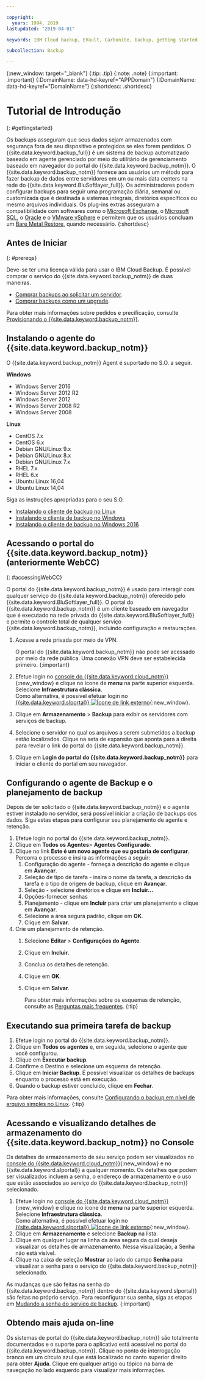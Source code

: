 ```yaml
---

copyright:
  years: 1994, 2019
lastupdated: "2019-04-01"

keywords: IBM Cloud backup, EVault, Carbonite, backup, getting started, setup, configure, run backup

subcollection: Backup

---
```

{:new_window: target="_blank"}
{:tip: .tip}
{:note: .note}
{:important: .important}
{:DomainName: data-hd-keyref="APPDomain"}
{:DomainName: data-hd-keyref="DomainName"}
{:shortdesc: .shortdesc}

# Tutorial de Introdução
{: #gettingstarted}

Os backups asseguram que seus dados sejam armazenados com segurança fora de seu dispositivo e protegidos se eles forem perdidos. O {{site.data.keyword.backup_full}} é um sistema de backup automatizado baseado em agente gerenciado por meio do utilitário de gerenciamento baseado em navegador do portal do {{site.data.keyword.backup_notm}}. O {{site.data.keyword.backup_notm}} fornece aos usuários um método para fazer backup de dados entre servidores em um ou mais data centers na rede do {{site.data.keyword.BluSoftlayer_full}}. Os administradores podem configurar backups para seguir uma programação diária, semanal ou customizada que é destinada a sistemas integrais, diretórios específicos ou mesmo arquivos individuais. Os plug-ins extras asseguram a compatibilidade com softwares como o [Microsoft Exchange](/docs/infrastructure/Backup?topic=Backup-Exchangeplugin), o [Microsoft SQL](/docs/infrastructure/Backup?topic=Backup-MSSQLplugin), o [Oracle](/docs/infrastructure/Backup?topic=Backup-Oracleplugin#Oracleplugin) e o [VMware vSphere](/docs/infrastructure/Backup?topic=Backup-VRA) e permitem que os usuários concluam um [Bare Metal Restore](/docs/infrastructure/Backup?topic=Backup-BMRplugin#BMRplugin), quando necessário.
{:shortdesc}

## Antes de Iniciar
{: #prereqs}

Deve-se ter uma licença válida para usar o IBM Cloud Backup. É possível comprar o serviço do {{site.data.keyword.backup_notm}} de duas maneiras.

- [Comprar backups ao solicitar um servidor](/docs/infrastructure/Backup?topic=Backup-ordering#purchasingwithserver).
- [Comprar backups como um upgrade](/docs/infrastructure/Backup?topic=Backup-ordering#purchasingasupgrade).

Para obter mais informações sobre pedidos e precificação, consulte [Provisionando o {{site.data.keyword.backup_notm}}](/docs/infrastructure/Backup?topic=Backup-ordering).

## Instalando o agente do {{site.data.keyword.backup_notm}}

O {{site.data.keyword.backup_notm}} Agent é suportado no S.O. a seguir.

**Windows**
 - Windows Server 2016
 - Windows Server 2012 R2
 - Windows Server 2012
 - Windows Server 2008 R2
 - Windows Server 2008

**Linux**
 - CentOS 7.x
 - CentOS 6.x
 - Debian GNU/Linux 9.x
 - Debian GNU/Linux 8.x
 - Debian GNU/Linux 7.x
 - RHEL 7.x
 - RHEL 6.x
 - Ubuntu Linux 16,04
 - Ubuntu Linux 14,04

Siga as instruções apropriadas para o seu S.O.
- [Instalando o cliente de backup no Linux](/docs/infrastructure/Backup?topic=Backup-InstallinLinux)
- [Instalando o cliente de backup no Windows](/docs/infrastructure/Backup?topic=Backup-InstallinWindows)
- [Instalando o cliente de backup no Windows 2016](/docs/infrastructure/Backup?topic=Backup-InstallinWindows2016)

## Acessando o portal do {{site.data.keyword.backup_notm}} (anteriormente WebCC)
{: #accessingWebCC}

O portal do {{site.data.keyword.backup_notm}} é usado para interagir com qualquer serviço do {{site.data.keyword.backup_notm}} oferecido pelo {{site.data.keyword.BluSoftlayer_full}}. O portal do {{site.data.keyword.backup_notm}} é um cliente baseado em navegador que é executado na rede privada do {{site.data.keyword.BluSoftlayer_full}} e permite o controle total de qualquer serviço {{site.data.keyword.backup_notm}}, incluindo configuração e restaurações.

1. Acesse a rede privada por meio de VPN.

   O portal do {{site.data.keyword.backup_notm}} não pode ser acessado por meio da rede pública. Uma conexão VPN deve ser estabelecida primeiro.
   {:important}
2. Efetue login no [console do {{site.data.keyword.cloud_notm}}](https://{DomainName}/){:new_window} e clique no ícone de **menu** na parte superior esquerda. Selecione **Infraestrutura clássica**.<br/>
   Como alternativa, é possível efetuar login no [{{site.data.keyword.slportal}} ![Ícone de link externo](../../icons/launch-glyph.svg "Ícone de link externo")](https://control.softlayer.com/){:new_window}.
2. Clique em **Armazenamento** > **Backup** para exibir os servidores com serviços de backup.
3. Selecione o servidor no qual os arquivos a serem submetidos a backup estão localizados. Clique na seta de expansão que aponta para a direita para revelar o link do portal do {{site.data.keyword.backup_notm}}.
4. Clique em **Login do portal do {{site.data.keyword.backup_notm}}** para iniciar o cliente do portal em seu navegador.

## Configurando o agente de Backup e o planejamento de backup

Depois de ter solicitado o {{site.data.keyword.backup_notm}} e o agente estiver instalado no servidor, será possível iniciar a criação de backups dos dados. Siga estas etapas para configurar seu planejamento de agente e retenção.

1. Efetue login no portal do {{site.data.keyword.backup_notm}}.
2. Clique em **Todos os Agentes**> **Agentes Configurado**.
3. Clique no link **Este é um novo agente que eu gostaria de configurar**. Percorra o processo e insira as informações a seguir:
   1. Configuração do agente - forneça a descrição do agente e clique em **Avançar**.
   2. Seleção de tipo de tarefa - insira o nome da tarefa, a descrição da tarefa e o tipo de origem de backup, clique em **Avançar**.
   3. Seleção - selecione diretórios e clique em **Incluir...**
   4. Opções-fornecer senhas
   5. Planejamento - clique em **Incluir** para criar um planejamento e clique em
**Avançar**.
   6. Selecione a área segura padrão, clique em **OK**.
   7. Clique em **Salvar**.
4. Crie um planejamento de retenção.
   1. Selecione **Editar** > **Configurações do Agente**.
   2. Clique em **Incluir**.
   3. Conclua os detalhes de retenção.
   4. Clique em **OK**.
   5. Clique em **Salvar**.

      Para obter mais informações sobre os esquemas de retenção, consulte as [Perguntas mais
frequentes](/docs/infrastructure/Backup?topic=Backup-faqs#faqs).
      {:tip}

## Executando sua primeira tarefa de backup

1. Efetue login no portal do {{site.data.keyword.backup_notm}}.
2. Clique em **Todos os agentes** e, em seguida, selecione o agente que você configurou.
3. Clique em **Executar backup**.
4. Confirme o Destino e selecione um esquema de retenção.
5. Clique em **Iniciar Backup**. É possível visualizar os detalhes de backups enquanto o processo está em execução.
6. Quando o backup estiver concluído, clique em **Fechar**.

Para obter mais informações, consulte [Configurando o backup em nível de arquivo simples no Linux](/docs/infrastructure/Backup?topic=Backup-configureLinuxBackup).
{:tip}

## Acessando e visualizando detalhes de armazenamento do {{site.data.keyword.backup_notm}} no Console

Os detalhes de armazenamento de seu serviço podem ser visualizados no [console do {{site.data.keyword.cloud_notm}}](https://{DomainName}/){:new_window} e no {{site.data.keyword.slportal}} a qualquer momento. Os detalhes que podem ser visualizados incluem a senha, o endereço de armazenamento e o uso que estão associados ao serviço do {{site.data.keyword.backup_notm}} selecionado.

1. Efetue login no [console do {{site.data.keyword.cloud_notm}}](https://{DomainName}){:new_window} e clique no ícone de **menu** na parte superior esquerda. Selecione **Infraestrutura clássica**.</br>
   Como alternativa, é possível efetuar login no [{{site.data.keyword.slportal}} ![Ícone de link externo](../../icons/launch-glyph.svg "Ícone de link externo")](https://control.softlayer.com/){:new_window}.
2. Clique em **Armazenamento** e selecione **Backup** na lista.
2. Clique em qualquer lugar na linha da área segura da qual deseja visualizar os detalhes de armazenamento. Nessa visualização, a Senha não está visível.
3. Clique na caixa de seleção **Mostrar** ao lado do campo **Senha** para visualizar a senha para o serviço do {{site.data.keyword.backup_notm}} selecionado.

As mudanças que são feitas na senha do {{site.data.keyword.backup_notm}} dentro do {{site.data.keyword.slportal}} são feitas no próprio serviço. Para reconfigurar sua senha, siga as etapas em [Mudando a senha do serviço de backup](/docs/infrastructure/Backup?topic=Backup-changePassword).
{:important}

## Obtendo mais ajuda on-line

Os sistemas de portal do {{site.data.keyword.backup_notm}} são totalmente documentados e o suporte para o aplicativo está acessível no portal do {{site.data.keyword.backup_notm}}. Clique no ponto de interrogação branco em um círculo azul que está localizado no canto superior direito para obter **Ajuda**. Clique em qualquer artigo ou tópico na barra de navegação no lado esquerdo para visualizar mais informações.
